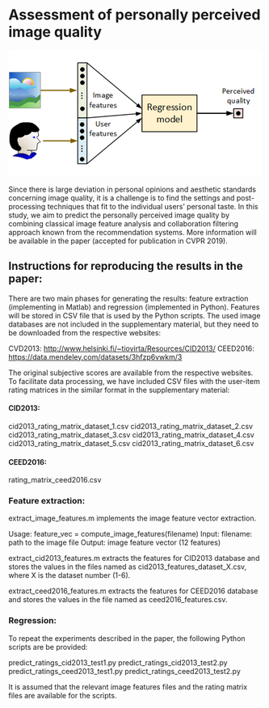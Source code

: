 # Assessment of personally perceived image quality

![Personal image preference estimation](https://github.com/jarikorhonen/personal_image_preferences/blob/master/cvpr2019.png)

Since there is large deviation in personal opinions and aesthetic standards concerning image quality, it is a challenge is to find the settings and post-processing techniques that fit to the individual users’ personal taste. In this study, we aim to predict the personally perceived image quality by combining classical image feature analysis and collaboration filtering approach known from the recommendation systems. More information will be available in the paper (accepted for publication in CVPR 2019).

## Instructions for reproducing the results in the paper:

There are two main phases for generating the results: feature extraction (implementing in Matlab) and regression (implemented in Python). Features will be stored in CSV file that is used by the Python scripts. The used image databases are not included in the supplementary material, but they need to be downloaded from the respective websites:

CVD2013: http://www.helsinki.fi/~tiovirta/Resources/CID2013/
CEED2016: https://data.mendeley.com/datasets/3hfzp6vwkm/3

The original subjective scores are available from the respective websites. To facilitate data processing, we have included CSV files with the user-item rating matrices in the similar format in the supplementary material:


#### CID2013:

cid2013_rating_matrix_dataset_1.csv
cid2013_rating_matrix_dataset_2.csv
cid2013_rating_matrix_dataset_3.csv
cid2013_rating_matrix_dataset_4.csv
cid2013_rating_matrix_dataset_5.csv
cid2013_rating_matrix_dataset_6.csv 


#### CEED2016:

rating_matrix_ceed2016.csv

### Feature extraction:

extract_image_features.m implements the image feature vector extraction. 

Usage: feature_vec = compute_image_features(filename)
Input: filename: path to the image file
Output: image feature vector (12 features)

extract_cid2013_features.m extracts the features for CID2013 database and stores the values in the files named as cid2013_features_dataset_X.csv, where X is the dataset number (1-6).

extract_ceed2016_features.m extracts the features for CEED2016 database and stores the values in the file named as ceed2016_features.csv.

### Regression:

To repeat the experiments described in the paper, the following Python scripts are be provided:

predict_ratings_cid2013_test1.py
predict_ratings_cid2013_test2.py
predict_ratings_ceed2013_test1.py
predict_ratings_ceed2013_test2.py

It is assumed that the relevant image features files and the rating matrix files are available for the scripts.



